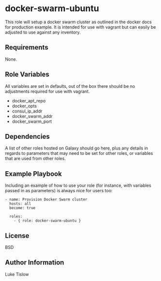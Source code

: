 docker-swarm-ubuntu
=========

This role will setup a docker swarm cluster as outlined in the docker docs for production example. It is intended for use with vagrant but can easily be adjusted to use against any inventory.

Requirements
------------

None.

Role Variables
--------------
All variables are set in defaults, out of the box there should be no adjustments required for use with vagrant.

- docker_apt_repo
- docker_opts
- consul_ip_addr
- docker_swarm_addr
- docker_swarm_port

Dependencies
------------

A list of other roles hosted on Galaxy should go here, plus any details in regards to parameters that may need to be set for other roles, or variables that are used from other roles.

Example Playbook
----------------

Including an example of how to use your role (for instance, with variables passed in as parameters) is always nice for users too:

```
- name: Provision Docker Swarm cluster
  hosts: all
  become: true

  roles:
    - { role: docker-swarm-ubuntu }
```

License
-------

BSD

Author Information
------------------

Luke Tislow
